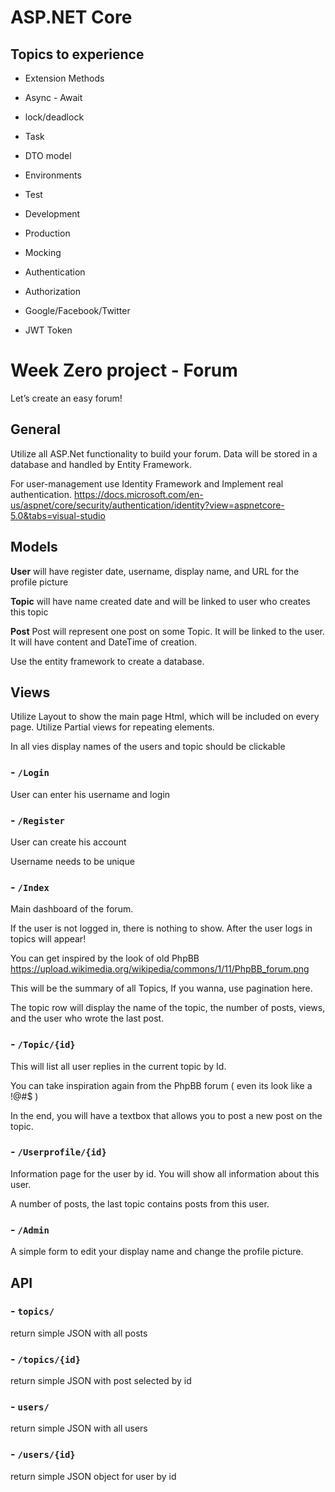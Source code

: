 
# ASP.NET Core

  

## Topics to experience

- Extension Methods

- Async - Await

- lock/deadlock

- Task<T>

- DTO model

- Environments

- Test

- Development

- Production

- Mocking

- Authentication

- Authorization

- Google/Facebook/Twitter

- JWT Token


# Week Zero project - Forum

Let’s create an easy forum!

## General

Utilize all ASP.Net functionality to build your forum. Data will be stored in a database and handled by Entity Framework.

For user-management use Identity Framework and Implement real authentication. https://docs.microsoft.com/en-us/aspnet/core/security/authentication/identity?view=aspnetcore-5.0&tabs=visual-studio

## Models

**User** will have register date, username, display name, and URL for the profile picture

**Topic** will have name created date and will be linked to user who creates this topic

**Post** Post will represent one post on some Topic. It will be linked to the user. It will have content and DateTime of creation.

  

Use the entity framework to create a database.

  

## Views

  

Utilize Layout to show the main page Html, which will be included on every page. Utilize Partial views for repeating elements.

  

In all vies display names of the users and topic should be clickable

  

### - `/Login`

  

User can enter his username and login

### - `/Register`

User can create his account

Username needs to be unique

### - `/Index`

Main dashboard of the forum.

If the user is not logged in, there is nothing to show. After the user logs in topics will appear!

  

You can get inspired by the look of old PhpBB https://upload.wikimedia.org/wikipedia/commons/1/11/PhpBB_forum.png

  

This will be the summary of all Topics, If you wanna, use pagination here.

  

The topic row will display the name of the topic, the number of posts, views, and the user who wrote the last post.

### - `/Topic/{id}`

This will list all user replies in the current topic by Id.

You can take inspiration again from the PhpBB forum ( even its look like a !@#$ )

In the end, you will have a textbox that allows you to post a new post on the topic.

### - `/Userprofile/{id}`

Information page for the user by id. You will show all information about this user.

A number of posts, the last topic contains posts from this user.

### - `/Admin`

A simple form to edit your display name and change the profile picture.

## API

### - `topics/`

return simple JSON with all posts

### - `/topics/{id}`

return simple JSON with post selected by id

### - `users/`

return simple JSON with all users

### - `/users/{id}`

return simple JSON object for user by id
